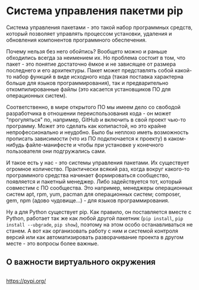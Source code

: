 # Система управления пакетми pip

Система управления пакетами - это такой набор программных средств, который позволяет управлять процессом установки, удаления и обновления компонентов программного обеспечения.

Почему нельзя без него обойтись? Вообщето можно и раньше обходились всегда за неимением их. Но проблема состоит в том, что пакет - это понятие достаточно ёмкое и не зависящее от размера последнего и его архитектуры. Пакет может представлять собой какой-то набор функций в виде исходного кода (такая поставка характерна больше для языков программирования), так и предварительно откомпилированные файлы (это касается установщиков ПО для операционных систем).

Соответственно, в мире открытого ПО мы имеем дело со свободой разработчика в отношении переиспользования кода - он может "прогуляться" по, например, GitHub и включить в свой проект чью-то программу. Может это сделать как копипастой, но это крайне непрофессионально и неудобно. Было бы неплохо иметь возможность прописать зависимости (что из ПО подключается к проекту) в каком-нибудь файле-манифесте и чтобы при установке у конечного пользователя они подгружались сами.

И такое есть у нас - это системы управления пакетами. Их существует огромное количество. Практически всякий раз, когда вокруг какого-то программного средства начинает формироваться сообщество, появляется и пакетный менеджер. Либо задействуется тот, который совместим с ПО сообщества. Это например, менеджеры операционных систем apt, rpm, yum, pacman для операционных систем; composer, gem, npm (адово чудовище...) - для языков программирования.

Ну а для Python существует pip. Как правило, он поставляется вместе с Python, работает так же как любой другой пакетник (`pip install`, `pip install --ubgrade`, `pip show`), поэтому на этом особо останавливаться не станем. А вот как организовать работу с ним и системой контроля версий или как автоматизировать разворачивание проекта в другом месте - это вопросы более важные.

## О важности виртуального окружения

##

##

https://pypi.org/
